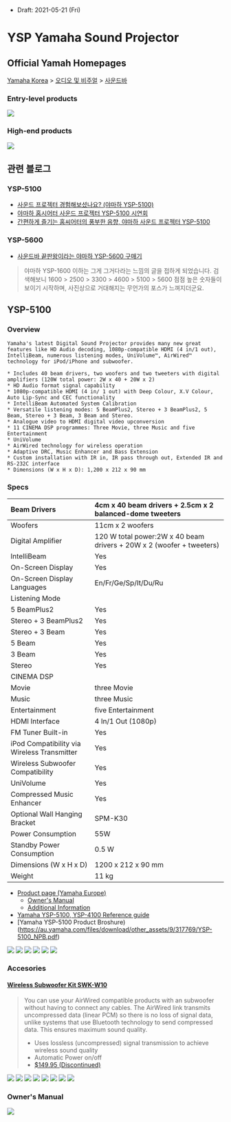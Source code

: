 * Draft: 2021-05-21 (Fri)

# YSP Yamaha Sound Projector

## Official Yamah Homepages
[Yamaha Korea](https://kr.yamaha.com/index.html) > [오디오 및 비주얼](https://kr.yamaha.com/ko/products/audio_visual/index.html) > [사운드바](https://kr.yamaha.com/ko/products/audio_visual/sound_bar/index.html)

### Entry-level products
<img src='images/yamaha_korea-sound_bar-products-1.png'>

### High-end products
<img src='images/yamaha_korea-sound_bar-products-1.png'>

## 관련 블로그
### YSP-5100
* [사운드 프로젝터 경험해보셨나요? (야마하 YSP-5100)](https://brucemoon.net/m/1198141684)
* [야마하 홈시어터 사운드 프로젝터  YSP-5100 시연회](https://m.blog.naver.com/PostView.nhn?blogId=mydecotree&logNo=100115694477&proxyReferer=https:%2F%2Fm.search.naver.com%2Fsearch.naver%3Fsm%3Dmtp_sly.hst%26where%3Dm%26query%3Dysp-5100%26acr%3D1)
* [간편하게 즐기는 홈씨어터의 풍부한 음향, 야마하 사운드 프로젝터 YSP-5100](https://lazion.com/m/2512059)
### YSP-5600
* [사운드바 끝판왕이라는 야마하 YSP-5600 구매기](https://m.blog.naver.com/jsj083011/221177691346)
> 야마하 YSP-1600 이하는 그게 그거다라는 느낌의 글을 접하게 되었습니다. 검색해보니 1600 > 2500 > 3300 > 4600 > 5100 > 5600 점점 높은 숫자들이 보이기 시작하며, 사진상으로 거대해지는 무언가의 포스가 느껴지더군요.

## YSP-5100
### Overview
```
Yamaha's latest Digital Sound Projector provides many new great features like HD Audio decoding, 1080p-compatible HDMI (4 in/1 out), IntelliBeam, numerous listening modes, UniVolume™, AirWired™ technology for iPod/iPhone and subwoofer.

* Includes 40 beam drivers, two woofers and two tweeters with digital amplifiers (120W total power: 2W x 40 + 20W x 2)
* HD Audio format signal capability
* 1080p-compatible HDMI (4 in/ 1 out) with Deep Colour, X.V Colour, Auto Lip-Sync and CEC functionality
* IntelliBeam Automated System Calibration
* Versatile listening modes: 5 BeamPlus2, Stereo + 3 BeamPlus2, 5 Beam, Stereo + 3 Beam, 3 Beam and Stereo.
* Analogue video to HDMI digital video upconversion
* 11 CINEMA DSP programmes: Three Movie, three Music and five Entertainment
* UniVolume
* AirWired technology for wireless operation
* Adaptive DRC, Music Enhancer and Bass Extension
* Custom installation with IR in, IR pass through out, Extended IR and RS-232C interface
* Dimensions (W x H x D): 1,200 x 212 x 90 mm
```
### Specs
| Beam Drivers                                | 4cm x 40 beam drivers + 2.5cm x 2 balanced-dome tweeters     |
| :------------------------------------------ | :----------------------------------------------------------- |
| Woofers                                     | 11cm x 2 woofers                                             |
| Digital Amplifier                           | 120 W total power:2W x 40 beam drivers + 20W x 2 (woofer + tweeters) |
| IntelliBeam                                 | Yes                                                          |
| On-Screen Display                           | Yes                                                          |
| On-Screen Display Languages                 | En/Fr/Ge/Sp/It/Du/Ru                                         |
| Listening Mode                              |                                                              |
| 5 BeamPlus2                                 | Yes                                                          |
| Stereo + 3 BeamPlus2                        | Yes                                                          |
| Stereo + 3 Beam                             | Yes                                                          |
| 5 Beam                                      | Yes                                                          |
| 3 Beam                                      | Yes                                                          |
| Stereo                                      | Yes                                                          |
| CINEMA DSP                                  |                                                              |
| Movie                                       | three Movie                                                  |
| Music                                       | three Music                                                  |
| Entertainment                               | five Entertainment                                           |
| HDMI Interface                              | 4 In/1 Out (1080p)                                           |
| FM Tuner Built-in                           | Yes                                                          |
| iPod Compatibility via Wireless Transmitter | Yes                                                          |
| Wireless Subwoofer Compatibility            | Yes                                                          |
| UniVolume                                   | Yes                                                          |
| Compressed Music Enhancer                   | Yes                                                          |
| Optional Wall Hanging Bracket               | SPM-K30                                                      |
| Power Consumption                           | 55W                                                          |
| Standby Power Consumption                   | 0.5 W                                                        |
| Dimensions (W x H x D)                      | 1200 x 212 x 90 mm                                           |
| Weight                                      | 11 kg                                                        |

* [Product page (Yamaha Europe)](https://europe.yamaha.com/en/products/audio_visual/sound_bar/ysp-5100/downloads.html)
  * [Owner's Manual](https://europe.yamaha.com/files/download/other_assets/5/314405/YSP-5100_4100_om_en2-1.pdf)
  * [Additional Information](https://europe.yamaha.com/files/download/other_assets/1/321381/YSP4100_5100_Additional_Information.pdf)
* [Yamaha YSP-5100, YSP-4100 Reference guide](https://manualzz.com/doc/50950913/yamaha-ysp-5100-quick-reference-guide)
* [Yamaha YSP-5100 Product Broshure)(https://au.yamaha.com/files/download/other_assets/9/317769/YSP-5100_NPB.pdf)

<img src='images/ysp-5100-1.png'>

<img src='images/ysp-5100-2.png'>

<img src='images/ysp-5100--3.png'>

<img src='images/ysp-5100-4.png'>

<img src='images/ysp-5100-5.png'>

<img src='images/ysp-5100-6.png'>

### Accesories
#### [Wireless Subwoofer Kit SWK-W10](https://europe.yamaha.com/en/products/audio_visual/accessories/swk-w10/index.html)
> You can use your AirWired compatible products with an subwoofer without having to connect any cables. The AirWired link transmits uncompressed data (linear PCM) so there is no loss of signal data, unlike systems that use Bluetooth technology to send compressed data. This ensures maximum sound quality.
> 
> * Uses lossless (uncompressed) signal transmission to achieve wireless sound quality
> * Automatic Power on/off
> * [$149.95 (Discontinued)](http://www.thrillingaudio.com/Yamaha_SWK_W10_Accessory_p/yamaha%20swk-w10.htm)

<img src='images/ysp-5100-accessories-1.png'>

<img src='images/ysp-5100-accessories-2.png'>

<img src='images/ysp-5100-accessories-3.png'>

<img src='images/ysp-5100-accessories-4.png'>

<img src='images/ysp-5100-accessories-5.png'>

<img src='images/ysp-5100-accessories-6.png'>

<img src='images/ysp-5100-accessories-7.png'>

<img src='images/ysp-5100-accessories-8.png'>

### Owner's Manual

<img src='images/ysp-5100-owners_manual-1.png'>
